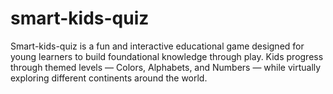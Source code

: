 # smart-kids-quiz
Smart-kids-quiz is a fun and interactive educational game designed for young learners to build foundational knowledge through play. Kids progress through themed levels — Colors, Alphabets, and Numbers — while virtually exploring different continents around the world. 
